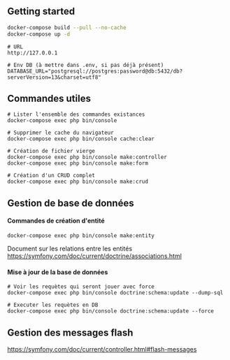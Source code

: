 ## Getting started

```bash
docker-compose build --pull --no-cache
docker-compose up -d
```

```
# URL
http://127.0.0.1

# Env DB (à mettre dans .env, si pas déjà présent)
DATABASE_URL="postgresql://postgres:password@db:5432/db?serverVersion=13&charset=utf8"
```

## Commandes utiles
```
# Lister l'ensemble des commandes existances 
docker-compose exec php bin/console

# Supprimer le cache du navigateur
docker-compose exec php bin/console cache:clear

# Création de fichier vierge
docker-compose exec php bin/console make:controller
docker-compose exec php bin/console make:form

# Création d'un CRUD complet
docker-compose exec php bin/console make:crud
```

## Gestion de base de données

#### Commandes de création d'entité
```
docker-compose exec php bin/console make:entity
```
Document sur les relations entre les entités
https://symfony.com/doc/current/doctrine/associations.html

#### Mise à jour de la base de données
```
# Voir les requètes qui seront jouer avec force
docker-compose exec php bin/console doctrine:schema:update --dump-sql

# Executer les requètes en DB
docker-compose exec php bin/console doctrine:schema:update --force
```

## Gestion des messages flash
https://symfony.com/doc/current/controller.html#flash-messages

